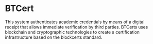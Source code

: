 # BTCert
This system authenticates academic credentials by means of a digital receipt that allows immediate verification by third parties. BTCerts uses blockchain and cryptographic technologies to create a certification infrastructure based on the blockcerts standard.
